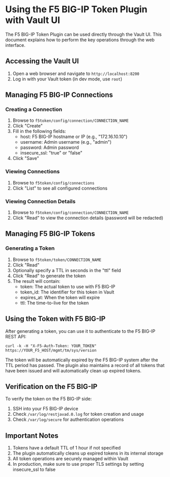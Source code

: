 # Using the F5 BIG-IP Token Plugin with Vault UI

The F5 BIG-IP Token Plugin can be used directly through the Vault UI. This document explains how to perform the key operations through the web interface.

## Accessing the Vault UI

1. Open a web browser and navigate to `http://localhost:8200`
2. Log in with your Vault token (in dev mode, use `root`)

## Managing F5 BIG-IP Connections

### Creating a Connection

1. Browse to `f5token/config/connection/CONNECTION_NAME`
2. Click "Create" 
3. Fill in the following fields:
   - host: F5 BIG-IP hostname or IP (e.g., "172.16.10.10")
   - username: Admin username (e.g., "admin")
   - password: Admin password
   - insecure_ssl: "true" or "false"
4. Click "Save"

### Viewing Connections

1. Browse to `f5token/config/connections`
2. Click "List" to see all configured connections

### Viewing Connection Details

1. Browse to `f5token/config/connection/CONNECTION_NAME`
2. Click "Read" to view the connection details (password will be redacted)

## Managing F5 BIG-IP Tokens

### Generating a Token

1. Browse to `f5token/token/CONNECTION_NAME`
2. Click "Read"
3. Optionally specify a TTL in seconds in the "ttl" field
4. Click "Read" to generate the token
5. The result will contain:
   - token: The actual token to use with F5 BIG-IP
   - token_id: The identifier for this token in Vault
   - expires_at: When the token will expire
   - ttl: The time-to-live for the token

## Using the Token with F5 BIG-IP

After generating a token, you can use it to authenticate to the F5 BIG-IP REST API:

```
curl -k -H "X-F5-Auth-Token: YOUR_TOKEN" https://YOUR_F5_HOST/mgmt/tm/sys/version
```

The token will be automatically expired by the F5 BIG-IP system after the TTL period has passed. The plugin also maintains a record of all tokens that have been issued and will automatically clean up expired tokens.

## Verification on the F5 BIG-IP

To verify the token on the F5 BIG-IP side:

1. SSH into your F5 BIG-IP device
2. Check `/var/log/restjavad.0.log` for token creation and usage
3. Check `/var/log/secure` for authentication operations

## Important Notes

1. Tokens have a default TTL of 1 hour if not specified
2. The plugin automatically cleans up expired tokens in its internal storage
3. All token operations are securely managed within Vault
4. In production, make sure to use proper TLS settings by setting insecure_ssl to false 